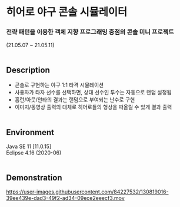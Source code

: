 # 히어로 야구 콘솔 시뮬레이터
### 전략 패턴을 이용한 객체 지향 프로그래밍 중점의 콘솔 미니 프로젝트
(21.05.07 ~ 21.05.11)   
&nbsp;

## Description
- 콘솔로 구현하는 야구 1:1 타격 시뮬레이션
- 사용자가 타자 선수를 선택하면, 상대 선수인 투수는 자동으로 랜덤 설정됨
- 홈런/아웃/안타의 결과는 랜덤으로 부여되는 난수로 구현
- 이미지/동영상 출력의 대체로 히어로들의 형상을 떠올릴 수 있게 결과 출력  
&nbsp;

## Environment
Java SE 11 [11.0.15]  
Eclipse 4.16 (2020-06)  
&nbsp;

## Demonstration
https://user-images.githubusercontent.com/84227532/130819016-39ee439e-dad3-49f2-ad34-09ece2eeecf3.mov
